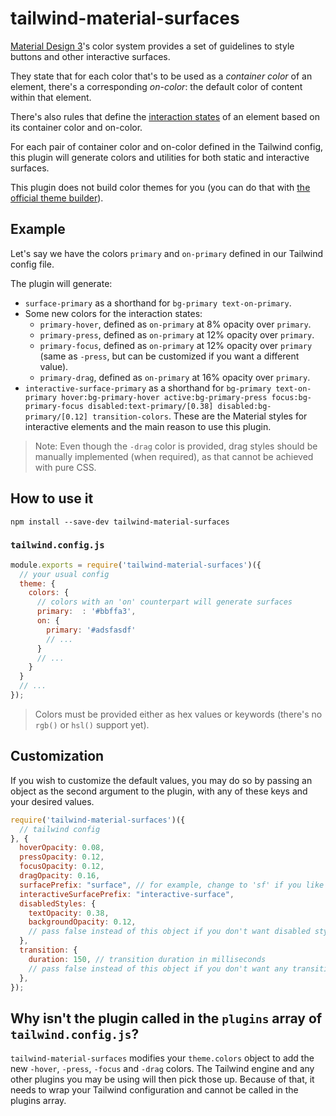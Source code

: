 # tailwind-material-surfaces

[Material Design 3](https://m3.material.io/)'s color system provides a set of guidelines to style buttons and other interactive surfaces.

They state that for each color that's to be used as a _container color_ of an element, there's a corresponding _on-color_: the default color of content within that element.

There's also rules that define the [interaction states](https://m3.material.io/foundations/interaction-states) of an element based on its container color and on-color.

For each pair of container color and on-color defined in the Tailwind config, this plugin will generate colors and utilities for both static and interactive surfaces.

This plugin does not build color themes for you (you can do that with [the official theme builder](https://m3.material.io/theme-builder#/custom)).

## Example

Let's say we have the colors `primary` and `on-primary` defined in our Tailwind config file.

The plugin will generate:

- `surface-primary` as a shorthand for `bg-primary text-on-primary`.
- Some new colors for the interaction states:
  - `primary-hover`, defined as `on-primary` at 8% opacity over `primary`.
  - `primary-press`, defined as `on-primary` at 12% opacity over `primary`.
  - `primary-focus`, defined as `on-primary` at 12% opacity over `primary` (same as `-press`, but can be customized if you want a different value).
  - `primary-drag`, defined as `on-primary` at 16% opacity over `primary`.
- `interactive-surface-primary` as a shorthand for `bg-primary text-on-primary hover:bg-primary-hover active:bg-primary-press focus:bg-primary-focus disabled:text-primary/[0.38] disabled:bg-primary/[0.12] transition-colors`. These are the Material styles for interactive elements and the main reason to use this plugin.


> Note: Even though the `-drag` color is provided, drag styles should be manually implemented (when required), as that cannot be achieved with pure CSS.

## How to use it

```
npm install --save-dev tailwind-material-surfaces
```

### `tailwind.config.js`

```js
module.exports = require('tailwind-material-surfaces')({
  // your usual config
  theme: {
    colors: {
      // colors with an 'on' counterpart will generate surfaces
      primary:  : '#bbffa3',
      on: {
        primary: '#adsfasdf'
        // ...
      }
      // ...
    }
  }
  // ...
});
```

> Colors must be provided either as hex values or keywords (there's no `rgb()` or `hsl()` support yet).

## Customization

If you wish to customize the default values, you may do so by passing an object as the second argument to the plugin, with any of these keys and your desired values.

```js
require('tailwind-material-surfaces')({
  // tailwind config
}, {
  hoverOpacity: 0.08,
  pressOpacity: 0.12,
  focusOpacity: 0.12,
  dragOpacity: 0.16,
  surfacePrefix: "surface", // for example, change to 'sf' if you like shorter names
  interactiveSurfacePrefix: "interactive-surface",
  disabledStyles: {
    textOpacity: 0.38,
    backgroundOpacity: 0.12,
    // pass false instead of this object if you don't want disabled styles
  },
  transition: {
    duration: 150, // transition duration in milliseconds
    // pass false instead of this object if you don't want any transition
  },
});
```
## Why isn't the plugin called in the `plugins` array of `tailwind.config.js`?

`tailwind-material-surfaces` modifies your `theme.colors` object to add the new `-hover`, `-press`, `-focus` and `-drag` colors. The Tailwind engine and any other plugins you may be using will then pick those up. Because of that, it needs to wrap your Tailwind configuration and cannot be called in the plugins array.
